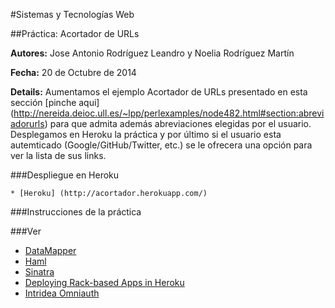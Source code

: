 #Sistemas y Tecnologías Web 

##Práctica: Acortador de URLs

**Autores:** Jose Antonio Rodríguez Leandro y Noelia Rodríguez Martín
			 
**Fecha:** 20 de Octubre de 2014

**Details:** Aumentamos el ejemplo Acortador de URLs presentado en esta sección [pinche aqui] (http://nereida.deioc.ull.es/~lpp/perlexamples/node482.html#section:abreviadorurls) para que admita además abreviaciones elegidas por el usuario. Desplegamos en Heroku la práctica y por último si el usuario esta autemticado (Google/GitHub/Twitter, etc.) se le ofrecera una opción para ver la lista de sus links.


###Despliegue en Heroku

	* [Heroku] (http://acortador.herokuapp.com/)

###Instrucciones de la práctica



###Ver

* [DataMapper](http://datamapper.org/getting-started.html)
* [Haml](http://haml.info/)
* [Sinatra](http://www.sinatrarb.com/)
* [Deploying Rack-based Apps in Heroku](https://devcenter.heroku.com/articles/rack)
* [Intridea Omniauth](https://github.com/intridea/omniauth)

